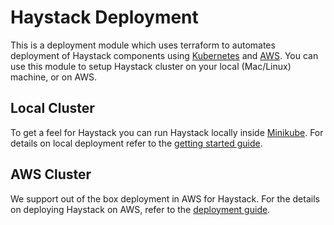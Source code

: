 # Haystack Deployment
This is a deployment module which uses terraform to automates deployment of Haystack components using 
[Kubernetes](https://en.wikipedia.org/wiki/Kubernetes) and [AWS](https://aws.amazon.com/). You can use this module to 
setup Haystack cluster on your local (Mac/Linux) machine, or on AWS.

## Local Cluster
To get a feel for Haystack you can run Haystack locally inside 
[Minikube](https://kubernetes.io/docs/setup/minikube/). For details on local deployment refer to the 
[getting started guide](https://expediadotcom.github.io/haystack/docs/about/getting_started.html).

## AWS Cluster
We support out of the box deployment in AWS for Haystack. For the details on deploying Haystack on AWS, refer to the [deployment guide](https://expediadotcom.github.io/haystack/docs/deployment/deployment.html).
